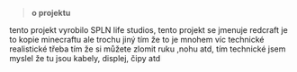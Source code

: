 >**o projektu**

tento projekt vyrobilo SPLN life studios, tento projekt se jmenuje redcraft je to kopie minecraftu ale trochu jiný tím že to je mnohem víc technické realistické třeba tím že si můžete zlomit ruku ,nohu atd, tím technické jsem myslel že tu jsou kabely, displej, čipy atd
